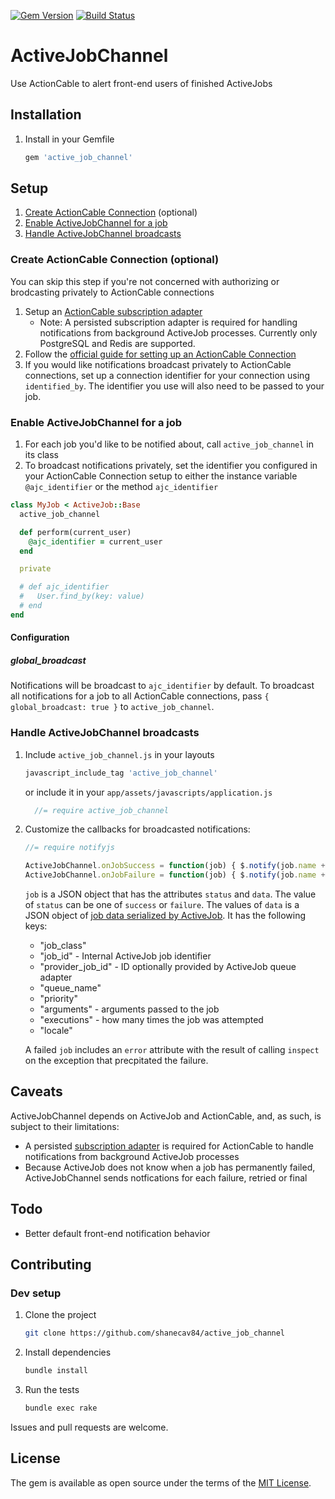 [![Gem Version](https://badge.fury.io/rb/active_job_channel.svg)](https://badge.fury.io/rb/active_job_channel)
[![Build Status](https://travis-ci.org/shanecav84/active_job_channel.svg?branch=master)](https://travis-ci.org/shanecav84/active_job_channel)

# ActiveJobChannel
Use ActionCable to alert front-end users of finished ActiveJobs

## Installation
1. Install in your Gemfile

    ```ruby
    gem 'active_job_channel'
    ```

## Setup
1. [Create ActionCable Connection](#create-actioncable-connection-optional) (optional)
2. [Enable ActiveJobChannel for a job](#enable-activejobchannel-for-a-job)
3. [Handle ActiveJobChannel broadcasts](#handle-activejobchannel-broadcasts)

### Create ActionCable Connection (optional)

You can skip this step if you're not concerned with authorizing or brodcasting 
privately to ActionCable connections

1. Setup an [ActionCable subscription adapter](http://edgeguides.rubyonrails.org/action_cable_overview.html#subscription-adapter)
    * Note: A persisted subscription adapter is required for handling notifications
    from background ActiveJob processes. Currently only PostgreSQL and Redis
    are supported.
2. Follow the [official guide for setting up an ActionCable Connection](http://guides.rubyonrails.org/action_cable_overview.html#server-side-components-connections)
3. If you would like notifications broadcast privately to ActionCable 
    connections, set up a connection identifier for your connection using 
    `identified_by`. The identifier you use will also need to be passed to your 
    job.

### Enable ActiveJobChannel for a job
1. For each job you'd like to be notified about, call `active_job_channel` in 
    its class
2. To broadcast notifications privately, set the identifier you configured in
    your ActionCable Connection setup to either the instance variable 
    `@ajc_identifier` or the method `ajc_identifier`

```ruby
class MyJob < ActiveJob::Base
  active_job_channel

  def perform(current_user)
    @ajc_identifier = current_user
  end

  private

  # def ajc_identifier
  #   User.find_by(key: value)
  # end
end
```

#### Configuration

##### global_broadcast

Notifications will be broadcast to `ajc_identifier` by default. To broadcast
all notifications for a job to all ActionCable connections, pass 
`{ global_broadcast: true }` to `active_job_channel`.

### Handle ActiveJobChannel broadcasts

1. Include `active_job_channel.js` in your layouts

    ```ruby
    javascript_include_tag 'active_job_channel'
    ```

    or include it in your `app/assets/javascripts/application.js`

    ```javascript
      //= require active_job_channel
    ```

2. Customize the callbacks for broadcasted notifications:

    ```javascript
    //= require notifyjs

    ActiveJobChannel.onJobSuccess = function(job) { $.notify(job.name + ' succeeded!') }; 
    ActiveJobChannel.onJobFailure = function(job) { $.notify(job.name + ' failed!') };
    ```

    `job` is a JSON object that has the attributes `status` and `data`. The value
    of `status` can be one of `success` or `failure`. The values of `data` is a
    JSON object of [job data serialized by ActiveJob](https://github.com/rails/rails/blob/649f19cab1d4dd805c915912ede29c86655084cd/activejob/lib/active_job/core.rb#L79). 
    It has the following keys:
    - "job_class"
    - "job_id" - Internal ActiveJob job identifier
    - "provider_job_id" - ID optionally provided by ActiveJob queue adapter
    - "queue_name"
    - "priority"
    - "arguments" - arguments passed to the job
    - "executions" - how many times the job was attempted
    - "locale"

    A failed `job` includes an `error` attribute with the result of calling
    `inspect` on the exception that precpitated the failure.


## Caveats
ActiveJobChannel depends on ActiveJob and ActionCable, and, as such, is
subject to their limitations:

* A persisted [subscription adapter](http://guides.rubyonrails.org/action_cable_overview.html#subscription-adapter)
is required for ActionCable to handle notifications from background 
ActiveJob processes
* Because ActiveJob does not know when a job has permanently failed, 
ActiveJobChannel sends notfications for each failure, retried or final

## Todo
- Better default front-end notification behavior

## Contributing

### Dev setup

1. Clone the project
   ```bash
   git clone https://github.com/shanecav84/active_job_channel
   ```
2. Install dependencies
   ```bash
   bundle install
   ```
3. Run the tests
   ```bash
   bundle exec rake
   ```
   
Issues and pull requests are welcome.

## License
The gem is available as open source under the terms of the [MIT License](http://opensource.org/licenses/MIT).
